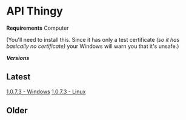 # API Thingy

**Requirements**
Computer

(You'll need to install this. Since it has only a test certificate *(so it has basically no certificate)* your Windows will warn you that it's unsafe.)

***Versions***

## Latest
[1.0.7.3 - Windows](https://matejzahradnik.com/Software/API_Thingy_1_0_7_3.7z)
[1.0.7.3 - Linux](https://matejzahradnik.com/Software/API_Thingy_1.0.7.3_Linux.7z)


## Older
